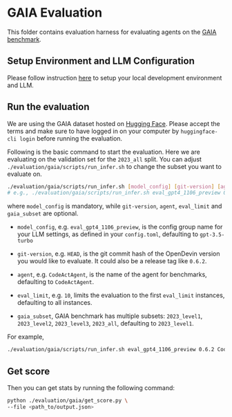 # GAIA Evaluation

This folder contains evaluation harness for evaluating agents on the [GAIA benchmark](https://arxiv.org/abs/2311.12983).

## Setup Environment and LLM Configuration

Please follow instruction [here](../README.md#setup) to setup your local development environment and LLM.

## Run the evaluation
We are using the GAIA dataset hosted on [Hugging Face](https://huggingface.co/datasets/gaia-benchmark/GAIA).
Please accept the terms and make sure to have logged in on your computer by `huggingface-cli login` before running the evaluation.

Following is the basic command to start the evaluation. Here we are evaluating on the validation set for the `2023_all` split. You can adjust `./evaluation/gaia/scripts/run_infer.sh` to change the subset you want to evaluate on.

```bash
./evaluation/gaia/scripts/run_infer.sh [model_config] [git-version] [agent] [eval_limit] [gaia_subset]
# e.g., ./evaluation/gaia/scripts/run_infer.sh eval_gpt4_1106_preview 0.6.2 CodeActAgent 300
```

where `model_config` is mandatory, while `git-version`, `agent`, `eval_limit` and `gaia_subset` are optional.

- `model_config`, e.g. `eval_gpt4_1106_preview`, is the config group name for your
LLM settings, as defined in your `config.toml`, defaulting to `gpt-3.5-turbo`

- `git-version`, e.g. `HEAD`, is the git commit hash of the OpenDevin version you would
like to evaluate. It could also be a release tag like `0.6.2`.

- `agent`, e.g. `CodeActAgent`, is the name of the agent for benchmarks, defaulting
to `CodeActAgent`.

- `eval_limit`, e.g. `10`, limits the evaluation to the first `eval_limit` instances, defaulting to all instances.

- `gaia_subset`, GAIA benchmark has multiple subsets: `2023_level1`, `2023_level2`, `2023_level3`, `2023_all`, defaulting to `2023_level1`.

For example,

```bash
./evaluation/gaia/scripts/run_infer.sh eval_gpt4_1106_preview 0.6.2 CodeActAgent 10
```

## Get score

Then you can get stats by running the following command:
```bash
python ./evaluation/gaia/get_score.py \
--file <path_to/output.json>
```
